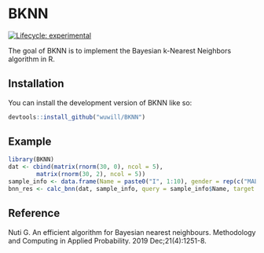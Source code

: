 
# BKNN

<!-- badges: start -->
[![Lifecycle: experimental](https://img.shields.io/badge/lifecycle-experimental-orange.svg)](https://lifecycle.r-lib.org/articles/stages.html#experimental)
<!-- badges: end -->

The goal of BKNN is to implement the Bayesian k-Nearest Neighbors algorithm in R.

## Installation

You can install the development version of BKNN like so:

``` r
devtools::install_github("wuwill/BKNN")
```

## Example

``` r
library(BKNN)
dat <- cbind(matrix(rnorm(30, 0), ncol = 5),
        matrix(rnorm(30, 2), ncol = 5))
sample_info <- data.frame(Name = paste0("I", 1:10), gender = rep(c("MALE", "FEMALE"), each = 5))
bnn_res <- calc_bnn(dat, sample_info, query = sample_info$Name, target = sample_info$Name, sample_col = "Name", status_col = "gender", class1 = "MALE")
```

## Reference
Nuti G. An efficient algorithm for Bayesian nearest neighbours. Methodology and Computing in Applied Probability. 2019 Dec;21(4):1251-8.
